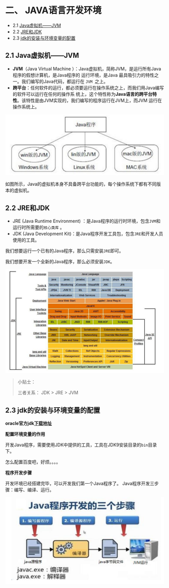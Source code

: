# 二、 JAVA语言开发环境

- 2.1 [Java虚拟机——JVM](#2.1-Java虚拟机——JVM)
- 2.2 [JRE和JDK](#2.2-JRE和JDK)
- 2.3 [jdk的安装与环境变量的配置](#2.3-jdk的安装与环境变量的配置)

## 2.1 Java虚拟机——JVM

- **JVM**（Java Virtual Machine ）：Java虚拟机，简称JVM，是运行所有Java程序的假想计算机，是Java程序的 运行环境，是Java 最具吸引力的特性之一。我们编写的Java代码，都运行在 `JVM `之上。
- **跨平台**：任何软件的运行，都必须要运行在操作系统之上，而我们用Java编写的软件可以运行在任何的操作系 统上，这个特性称为**Java语言的跨平台特性**。该特性是由JVM实现的，我们编写的程序运行在JVM上，而JVM 运行在操作系统上。

![](../img/03-JVM.png)

如图所示，Java的虚拟机本身不具备跨平台功能的，每个操作系统下都有不同版本的虚拟机。

## 2.2 JRE和JDK

- JRE (Java Runtime Environment) ：是Java程序的运行时环境，包含`JVM`和运行时所需要的`核心类库` 。
- JDK (Java Development Kit)：是Java程序开发工具包，包含`JRE`和开发人员使用的工具。

我们想要运行一个已有的Java程序，那么只需安装`JRE`即可。 

我们想要开发一个全新的Java程序，那么必须安装`JDK`。

![](../img/04-jdk.png)

> 小贴士： 
>
> 三者关系： JDK > JRE > JVM

## 2.3 jdk的安装与环境变量的配置

**oracle官方jdk[下载地址](https://www.oracle.com/technetwork/java/javase/downloads/index.html)**

**配置环境变量的作用**

开发Java程序，需要使用JDK中提供的工具，工具在JDK9安装目录的`bin`目录下。

怎么配置百度吧，好烦。。。。

**程序开发步骤**

开发环境已经搭建完毕，可以开发我们第一个Java程序了。 Java程序开发三步骤：编写、编译、运行。

![](../img/05-程序开发步骤.png)

